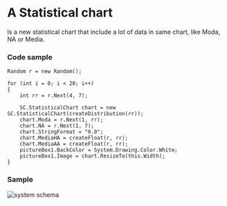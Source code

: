 # A Statistical chart

Is a new statistical chart that include a lot of data in same chart, like Moda, NA or Media.


### Code sample

```
Random r = new Random();

for (int i = 0; i < 20; i++)
{
    int rr = r.Next(4, 7);

    SC.StatisticalChart chart = new SC.StatisticalChart(createDistribution(rr));
    chart.Moda = r.Next(1, rr);
    chart.NA = r.Next(1, 7);
    chart.StringFormat = "0.0";
    chart.MediaHA = createFloat(r, rr);
    chart.MediaAA = createFloat(r, rr);
    pictureBox1.BackColor = System.Drawing.Color.White;
    pictureBox1.Image = chart.ResizeTo(this.Width);
}
```

### Sample

![system schema](https://i.ibb.co/6yGNgQd/1.png)

